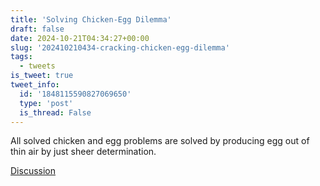 ```yaml
---
title: 'Solving Chicken-Egg Dilemma'
draft: false
date: 2024-10-21T04:34:27+00:00
slug: '202410210434-cracking-chicken-egg-dilemma'
tags:
  - tweets
is_tweet: true
tweet_info:
  id: '1848115590827069650'
  type: 'post'
  is_thread: False
---
```




All solved chicken and egg problems are solved by producing egg out of thin air by just sheer determination.

[Discussion](https://x.com/sytelus/status/1848115590827069650)
